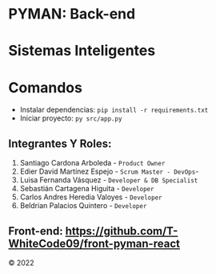 # PYMAN: Back-end
# Sistemas Inteligentes

# Comandos

- Instalar dependencias: ```pip install -r requirements.txt```
- Iniciar proyecto: ```py src/app.py```
## Integrantes Y Roles:

1. Santiago Cardona Arboleda - ```Product Owner```
2. Edier David Martínez Espejo - ```Scrum Master - DevOps```- 
3. Luisa Fernanda Vásquez - ```Developer & DB Specialist```
4. Sebastián Cartagena Higuita - ```Developer```
5. Carlos Andres Heredia Valoyes - ```Developer```
6. Beldrian Palacios Quintero - ```Developer```

## Front-end: https://github.com/T-WhiteCode09/front-pyman-react


&copy; 2022

